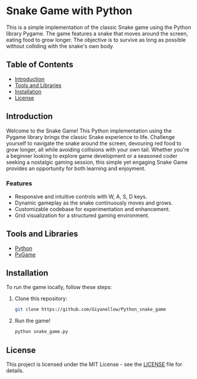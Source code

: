 # Snake Game with Python

This is a simple implementation of the classic Snake game using the Python library Pygame. The game features a snake that moves around the screen, eating food to grow longer. The objective is to survive as long as possible without colliding with the snake's own body.

## Table of Contents

- [Introduction](#introduction)
- [Tools and Libraries](#tools-and-libraries)
- [Installation](#installation)
- [License](#license)

## Introduction

Welcome to the Snake Game! This Python implementation using the Pygame library brings the classic Snake experience to life. Challenge yourself to navigate the snake around the screen, devouring red food to grow longer, all while avoiding collisions with your own tail. Whether you're a beginner looking to explore game development or a seasoned coder seeking a nostalgic gaming session, this simple yet engaging Snake Game provides an opportunity for both learning and enjoyment.

### Features

- Responsive and intuitive controls with W, A, S, D keys.
- Dynamic gameplay as the snake continuously moves and grows.
- Customizable codebase for experimentation and enhancement.
- Grid visualization for a structured gaming environment.

## Tools and Libraries

- [Python](https://www.python.org)
- [PyGame](https://www.pygame.org/wiki/GettingStarted)

## Installation

To run the game locally, follow these steps:

1. Clone this repository:

   ```bash
   git clone https://github.com/Giyanellow/Python_snake_game
   ```

2. Run the game!
   ```bash
   python snake_game.py
   ```

## License

This project is licensed under the MIT License - see the [LICENSE](LICENSE) file for details.
